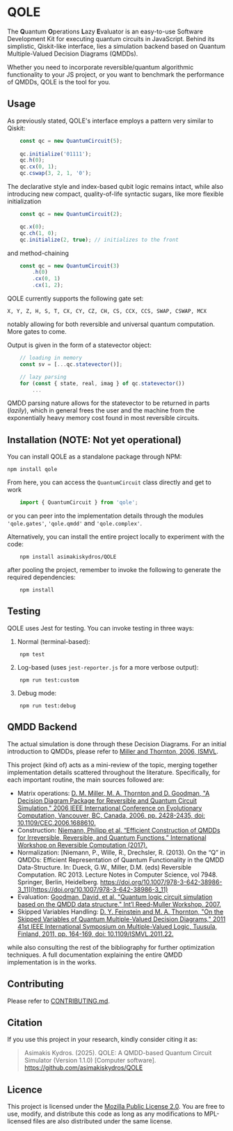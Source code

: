 # QOLE

The **Q**uantum **O**perations **L**azy **E**valuator is an easy-to-use Software Development Kit for executing quantum circuits in JavaScript. Behind its simplistic, Qiskit-like interface, lies a simulation backend based on Quantum Multiple-Valued Decision Diagrams (QMDDs).

Whether you need to incorporate reversible/quantum algorithmic functionality to your JS project, or you want to benchmark the performance of QMDDs, QOLE is the tool for you.

## Usage

As previously stated, QOLE's interface employs a pattern very similar to Qiskit:

```JavaScript
    const qc = new QuantumCircuit(5);
    
    qc.initialize('01111');
    qc.h(0);
    qc.cx(0, 1);
    qc.cswap(3, 2, 1, '0');
```

The declarative style and index-based qubit logic remains intact, while also introducing new compact, quality-of-life syntactic sugars, like more flexible initialization

```JavaScript
    const qc = new QuantumCircuit(2);

    qc.x(0);
    qc.ch(1, 0);
    qc.initialize(2, true); // initializes to the front
```

and method-chaining

```JavaScript
    const qc = new QuantumCircuit(3)
        .h(0)
        .cx(0, 1)
        .cx(1, 2);
```

QOLE currently supports the following gate set:
```
X, Y, Z, H, S, T, CX, CY, CZ, CH, CS, CCX, CCS, SWAP, CSWAP, MCX
```

notably allowing for both reversible and universal quantum computation. More gates to come. 

Output is given in the form of a statevector object:

```JavaScript
    // loading in memory
    const sv = [...qc.statevector()];

    // lazy parsing
    for (const { state, real, imag } of qc.statevector())
        ...
```

QMDD parsing nature allows for the statevector to be returned in parts (*lazily*), which in general frees the user and the machine from the exponentially heavy memory cost found in most reversible circuits.

## Installation (NOTE: Not yet operational)

You can install QOLE as a standalone package through NPM:

```
npm install qole
```
From here, you can access the `QuantumCircuit` class directly and get to work

```JavaScript
    import { QuantumCircuit } from 'qole';
```

or you can peer into the implementation details through the modules `'qole.gates'`, `'qole.qmdd'` and `'qole.complex'`.

Alternatively, you can install the entire project locally to experiment with the code:

```
    npm install asimakiskydros/QOLE
```

after pooling the project, remember to invoke the following to generate the required dependencies:
```
    npm install
```

## Testing

QOLE uses Jest for testing. You can invoke testing in three ways:

1. Normal (terminal-based):
```
    npm test 
```
2. Log-based (uses `jest-reporter.js` for a more verbose output):
```
    npm run test:custom
```

3. Debug mode:
``` 
    npm run test:debug
```

## QMDD Backend

The actual simulation is done through these Decision Diagrams. For an initial introduction to QMDDs, please refer to [Miller and Thornton, 2006, ISMVL](https://doi.org/10.1109/ISMVL.2006.35).

This project (kind of) acts as a mini-review of the topic, merging together implementation details scattered throughout the literature. Specifically, for each important routine, the main sources followed are:

* Matrix operations: [D. M. Miller, M. A. Thornton and D. Goodman, "A Decision Diagram Package for Reversible and Quantum Circuit Simulation," 2006 IEEE International Conference on Evolutionary Computation, Vancouver, BC, Canada, 2006, pp. 2428-2435, doi: 10.1109/CEC.2006.1688610.](10.1109/CEC.2006.1688610)
* Construction: [Niemann, Philipp et al. “Efficient Construction of QMDDs for Irreversible, Reversible, and Quantum Functions.” International Workshop on Reversible Computation (2017).](https://www.cda.cit.tum.de/files/eda/2017_rc_qmmd_construction.pdf)
* Normalization: [Niemann, P., Wille, R., Drechsler, R. (2013). On the “Q” in QMDDs: Efficient Representation of Quantum Functionality in the QMDD Data-Structure. In: Dueck, G.W., Miller, D.M. (eds) Reversible Computation. RC 2013. Lecture Notes in Computer Science, vol 7948. Springer, Berlin, Heidelberg. https://doi.org/10.1007/978-3-642-38986-3_11](https://doi.org/10.1007/978-3-642-38986-3_11)
* Evaluation: [Goodman, David, et al. "Quantum logic circuit simulation based on the QMDD data structure." Int’l Reed-Muller Workshop. 2007.](https://s2.smu.edu/~mitch/ftp_dir/pubs/rmw07a.pdf)
* Skipped Variables Handling: [D. Y. Feinstein and M. A. Thornton, "On the Skipped Variables of Quantum Multiple-Valued Decision Diagrams," 2011 41st IEEE International Symposium on Multiple-Valued Logic, Tuusula, Finland, 2011, pp. 164-169, doi: 10.1109/ISMVL.2011.22.](https://doi.org/10.1109/ISMVL.2011.22)

while also consulting the rest of the bibliography for further optimization techniques. A full documentation explaining the entire QMDD implementation is in the works.

## Contributing

Please refer to [CONTRIBUTING.md](CONTRIBUTING.md).

## Citation

If you use this project in your research, kindly consider citing it as:
> Asimakis Kydros. (2025). QOLE: A QMDD-based Quantum Circuit Simulator (Version 1.1.0) \[Computer software\]. https://github.com/asimakiskydros/QOLE

## Licence

This project is licensed under the [Mozilla Public License 2.0](LICENSE). 
You are free to use, modify, and distribute this code as long as any modifications 
to MPL-licensed files are also distributed under the same license.
